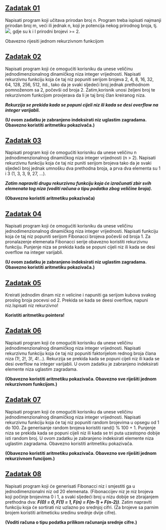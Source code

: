  ## [**Zadatak 01**](01.cpp)
 
 Napisati program koji učitava prirodan broj n. Program treba ispisati najmanji prirodan broj m, veći ili jednak n, koji je potencija nekog prirodnog broja,
tj.   <img src="https://render.githubusercontent.com/render/math?math=m=k^l">,  gdje su k i l prirodni brojevi >= 2.

Obavezno rijesiti jednom rekurzivnom funkcijom
 
 ## [**Zadatak 02**](02.cpp)
 
 Napisati program koji će omogućiti korisniku da unese veličinu jednodimenzionalnog dinamičkog niza integer vrijednosti. Napisati rekurzivnu funkciju koja će taj niz popuniti serijom brojeva 2, 4, 8, 16, 32, 64, 128, 256, 512, itd., tako da je svaki sljedeći broj jednak prethodnom pomnoženom sa 2, počevši od broja 2. Zatim,korisnik unosi željeni broj te rekurzivnom funkcijom provjerava da li je taj broj član kreiranog niza. 
 
 ***Rekurzija se prekida kada se popuni cijeli niz ili kada se desi overflow na integer varijabli.***

**(U ovom zadatku je zabranjeno indeksirati niz uglastim zagradama. Obavezno koristiti aritmetiku pokazivača.)**

 ## [**Zadatak 03**](03.cpp)
 
 Napisati program koji će omogućiti korisniku da unese veličinu n jednodimenzionalnog dinamičkog niza integer vrijednosti (n > 2). Napisati rekurzivnu funkciju koja će taj niz puniti serijom brojeva tako da je svaki sljedeći broj jednak umnošku dva prethodna broja, a prva dva elementa su 1 i 3 (1, 3, 3, 9, 27, ...).

***Zatim napraviti drugu rekurzivnu funkciju koja će izračunati zbir svih elemenata tog niza (voditi računa o tipu podatka zbog veličine broja).***

**(Obavezno koristiti aritmetiku pokazivača)**

 ## [**Zadatak 04**](04.cpp)
 
 Napisati program koji će omogućiti korisniku da unese veličinu jednodimenzionalnog dinamičkog niza integer vrijednosti. Napisati funkciju koja će taj niz popuniti serijom Fibonacci brojeva počevši od broja 1. Za pronalazenje elemenata Fibonacci serije obavezno koristiti rekurzivnu funkciju. Punjenje niza se prekida kada se popuni cijeli niz ili kada se desi overflow na integer varijabli.

**(U ovom zadatku je zabranjeno indeksirati niz uglastim zagradama. Obavezno koristiti aritmetiku pokazivača.)**

 ## [**Zadatak 05**](05.cpp)
 
 Kreirati jednodim dinam niz n velicine i napuniti ga serijom kubova svakog proslog broja pocevsi od 2. Prekida se kada se deesi overflow, napuni niz.Ispisati niz rekurzivno!

**Koristiti aritmetiku pointera!**

 ## [**Zadatak 06**](06.cpp)
 
 Napisati program koji će omogućiti korisniku da unese veličinu jednodimenzionalnog dinamičkog niza integer vrijednosti. Napisati rekurzivnu funkciju koja će taj niz popuniti faktorijelom rednog broja člana niza (1!, 2!, 3!, 4!...). Rekurzija se prekida kada se popuni cijeli niz ili kada se desi overflow na integer varijabli. U ovom zadatku je zabranjeno indeksirati elemente niza uglastim zagradama.

**(Obavezno koristiti aritmetiku pokazivača. Obavezno sve riješiti jednom rekurzivnom funkcijom.)**

 ## [**Zadatak 07**](07.cpp)
 
 Napisati program koji će omogućiti korisniku da unese veličinu jednodimenzionalnog dinamičkog niza integer vrijednosti. Napisati rekurzivnu funkciju koja će taj niz popuniti random brojevima u opsegu od 1 do 100. Za generisanje random brojeva koristiti rand() % 100 + 1. Punjenje niza se prekida kada se popuni cijeli niz ili kada se tri puta uzastopno dobije isti random broj. U ovom zadatku je zabranjeno indeksirati elemente niza uglastim zagradama. Obavezno koristiti aritmetiku pokazivača.

**(Obavezno koristiti aritmetiku pokazivača. Obavezno sve riješiti jednom rekurzivnom funcijom.)**
 
 ## [**Zadatak 08**](08.cpp)
 
 Napisati program koji će generisati Fibonacci niz i smjestiti ga u jednodimenzionalni niz od 20 elemenata. (Fibonaccijev niz je niz brojeva koji počinje brojevima 0 i 1, a svaki sljedeći broj u nizu dobije se zbrajanjem prethodna dva: ***F(0) = 0, F(1) = 1, F(n) = F(n-1) + F(n-2))***. Zatim napraviti funkciju koja će sortirati niz uzlazno po srednjoj cifri. (Za brojeve sa parnim brojem koristiti aritmeticku sredinu srednje dvije cifre).

**(Voditi računa o tipu podatka prilikom računanja srednje cifre.)**
